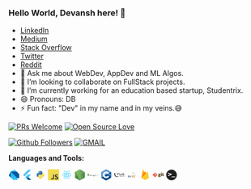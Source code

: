 ### Hello World, Devansh here! 👋

- <a href="https://www.linkedin.com/in/devansh-baldwa-401953178/">LinkedIn</a>
- <a href="https://medium.com/@devanshbaldwa">Medium</a>
- <a href="https://stackoverflow.com/users/11506014/devansh-baldwa">Stack Overflow</a>
- <a href="https://twitter.com/DevanshBaldwa">Twitter</a>
- <a href="https://www.reddit.com/user/devansh03/">Reddit</a>
- 💬 Ask me about WebDev, AppDev and ML Algos. 
- 👯 I’m looking to collaborate on FullStack projects.
- 🔭 I’m currently working for an education based startup, Studentrix.
- 😄 Pronouns: DB 
- ⚡ Fun fact: "Dev" in my name and in my veins.😅

[![PRs Welcome](https://img.shields.io/badge/PRs-welcome-brightgreen.svg?style=flat&logo=github)](https://github.com/devansh03)  [![Open Source Love](https://badges.frapsoft.com/os/v2/open-source.svg?v=104)](https://github.com/devansh03) <br>

[![Github Followers](https://img.shields.io/github/followers/devansh03?style=social)](https://github.com/devansh03?tab=followers) [![GMAIL](https://img.shields.io/static/v1.svg?label=send&message=devanshbaldwa@gmail.com&color=red&logo=gmail&style=social)](mailto:devanshbaldwa@gmail.com?subject=Hello)

**Languages and Tools:**  

<code><img height="22" src="https://raw.githubusercontent.com/github/explore/80688e429a7d4ef2fca1e82350fe8e3517d3494d/topics/dart/dart.png"></code>
<code><img height="22" src="https://raw.githubusercontent.com/github/explore/80688e429a7d4ef2fca1e82350fe8e3517d3494d/topics/flutter/flutter.png"></code>
<code><img height="22" src="https://raw.githubusercontent.com/github/explore/80688e429a7d4ef2fca1e82350fe8e3517d3494d/topics/python/python.png"></code>
<code><img height="22" src="https://raw.githubusercontent.com/github/explore/80688e429a7d4ef2fca1e82350fe8e3517d3494d/topics/javascript/javascript.png"></code>
<code><img height="22" src="https://raw.githubusercontent.com/github/explore/80688e429a7d4ef2fca1e82350fe8e3517d3494d/topics/react/react.png"></code>
<code><img height="22" src="https://raw.githubusercontent.com/github/explore/80688e429a7d4ef2fca1e82350fe8e3517d3494d/topics/nodejs/nodejs.png"></code>
<code><img height="22" src="https://raw.githubusercontent.com/github/explore/80688e429a7d4ef2fca1e82350fe8e3517d3494d/topics/mongodb/mongodb.png"></code>
<code><img height="22" src="https://raw.githubusercontent.com/github/explore/80688e429a7d4ef2fca1e82350fe8e3517d3494d/topics/cpp/cpp.png"></code>
<code><img height="22" src="https://raw.githubusercontent.com/github/explore/80688e429a7d4ef2fca1e82350fe8e3517d3494d/topics/flask/flask.png"></code>
<code><img height="22" src="https://raw.githubusercontent.com/github/explore/80688e429a7d4ef2fca1e82350fe8e3517d3494d/topics/mysql/mysql.png"></code>
<code><img height="22" src="https://raw.githubusercontent.com/github/explore/80688e429a7d4ef2fca1e82350fe8e3517d3494d/topics/firebase/firebase.png"></code>
<code><img height="22" src="https://raw.githubusercontent.com/github/explore/80688e429a7d4ef2fca1e82350fe8e3517d3494d/topics/git/git.png"></code>
<code><img height="22" src="https://raw.githubusercontent.com/github/explore/80688e429a7d4ef2fca1e82350fe8e3517d3494d/topics/terminal/terminal.png"></code>

<!--
![Devansh's GitHub stats](https://github-readme-stats.vercel.app/api?username=devansh03&show_icons=true&hide_border=true)
**devansh03/devansh03** is a ✨ _special_ ✨ repository because its `README.md` (this file) appears on your GitHub profile.
-->
